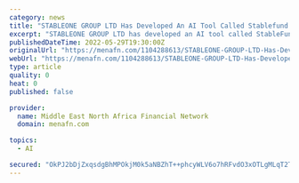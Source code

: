 ```yaml
---
category: news
title: "STABLEONE GROUP LTD Has Developed An AI Tool Called Stablefund To Help Users Conveniently Trade Cryptocurrency"
excerpt: "STABLEONE GROUP LTD has developed an AI tool called StableFund to help users conveniently trade cryptocurrency. A new wave of digital currency has swept the globe over the past few years. Stablefund IOS Mobile Application First look StableFund is an AI-based trading bot that is built on a polygon chain."
publishedDateTime: 2022-05-29T19:30:00Z
originalUrl: "https://menafn.com/1104288613/STABLEONE-GROUP-LTD-Has-Developed-An-AI-Tool-Called-Stablefund-To-Help-Users-Conveniently-Trade-Cryptocurrency"
webUrl: "https://menafn.com/1104288613/STABLEONE-GROUP-LTD-Has-Developed-An-AI-Tool-Called-Stablefund-To-Help-Users-Conveniently-Trade-Cryptocurrency"
type: article
quality: 0
heat: 0
published: false

provider:
  name: Middle East North Africa Financial Network
  domain: menafn.com

topics:
  - AI

secured: "OkPJ2bDjZxqsdgBhMPOkjM0k5aNBZhT++phcyWLV6o7hRFvdO3xOTLgMLqT2TXOOh1mnSfpE162nHSVa1+jAuAUf53eKAabTvrH2Sys9s/ihDL0wTN6gLwpuN8cDdIMUjDM/n+86+o29sRIwX0ZaaJCoWxsfq3YmQ1irFRIHcNSTf8p4OGfVEXeL2OnkN7bt+nTe/9izIv8EVPtCS9J2qWPt/I34+cQo8otl3px95OR5wXLNZkgYb9oTciud1i0RK42ahQKHGtLT+V7BskxlCieXjEhAifpKk7A9PP6/p4hiZ+hQKyupGZk006W4yFh6Z/FBZamQAPTrqApwtx6NynlWbgJDa6Gpl8Ynrg9dMmg=;TGLDMKs/liYJ5LsSeyKCdA=="
---
```



